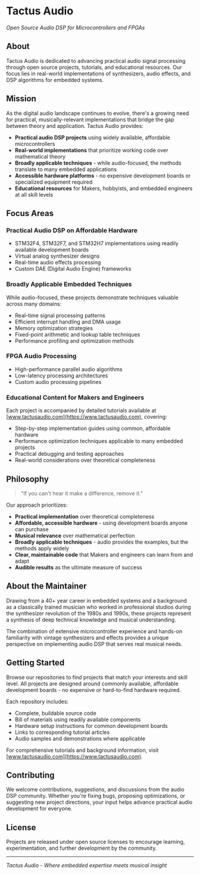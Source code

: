 # Tactus Audio

*Open Source Audio DSP for Microcontrollers and FPGAs*

## About

Tactus Audio is dedicated to advancing practical audio signal processing through open source projects, tutorials, and educational resources. Our focus lies in real-world implementations of synthesizers, audio effects, and DSP algorithms for embedded systems.

## Mission

As the digital audio landscape continues to evolve, there's a growing need for practical, musically-relevant implementations that bridge the gap between theory and application. Tactus Audio provides:

- **Practical audio DSP projects** using widely available, affordable microcontrollers
- **Real-world implementations** that prioritize working code over mathematical theory
- **Broadly applicable techniques** - while audio-focused, the methods translate to many embedded applications
- **Accessible hardware platforms** - no expensive development boards or specialized equipment required
- **Educational resources** for Makers, hobbyists, and embedded engineers at all skill levels

## Focus Areas

### Practical Audio DSP on Affordable Hardware
- STM32F4, STM32F7, and STM32H7 implementations using readily available development boards
- Virtual analog synthesizer designs
- Real-time audio effects processing
- Custom DAE (Digital Audio Engine) frameworks

### Broadly Applicable Embedded Techniques
While audio-focused, these projects demonstrate techniques valuable across many domains:
- Real-time signal processing patterns
- Efficient interrupt handling and DMA usage  
- Memory optimization strategies
- Fixed-point arithmetic and lookup table techniques
- Performance profiling and optimization methods

### FPGA Audio Processing
- High-performance parallel audio algorithms
- Low-latency processing architectures
- Custom audio processing pipelines

### Educational Content for Makers and Engineers
Each project is accompanied by detailed tutorials available at [www.tactusaudio.com](https://www.tactusaudio.com), covering:
- Step-by-step implementation guides using common, affordable hardware
- Performance optimization techniques applicable to many embedded projects
- Practical debugging and testing approaches
- Real-world considerations over theoretical completeness

## Philosophy

> "If you can't hear it make a difference, remove it."

Our approach prioritizes:
- **Practical implementation** over theoretical completeness
- **Affordable, accessible hardware** - using development boards anyone can purchase
- **Musical relevance** over mathematical perfection  
- **Broadly applicable techniques** - audio provides the examples, but the methods apply widely
- **Clear, maintainable code** that Makers and engineers can learn from and adapt
- **Audible results** as the ultimate measure of success

## About the Maintainer

Drawing from a 40+ year career in embedded systems and a background as a classically trained musician who worked in professional studios during the synthesizer revolution of the 1980s and 1990s, these projects represent a synthesis of deep technical knowledge and musical understanding.

The combination of extensive microcontroller experience and hands-on familiarity with vintage synthesizers and effects provides a unique perspective on implementing audio DSP that serves real musical needs.

## Getting Started

Browse our repositories to find projects that match your interests and skill level. All projects are designed around commonly available, affordable development boards - no expensive or hard-to-find hardware required.

Each repository includes:
- Complete, buildable source code
- Bill of materials using readily available components
- Hardware setup instructions for common development boards
- Links to corresponding tutorial articles
- Audio samples and demonstrations where applicable

For comprehensive tutorials and background information, visit [www.tactusaudio.com](https://www.tactusaudio.com).

## Contributing

We welcome contributions, suggestions, and discussions from the audio DSP community. Whether you're fixing bugs, proposing optimizations, or suggesting new project directions, your input helps advance practical audio development for everyone.

## License

Projects are released under open source licenses to encourage learning, experimentation, and further development by the community.

---

*Tactus Audio - Where embedded expertise meets musical insight*
